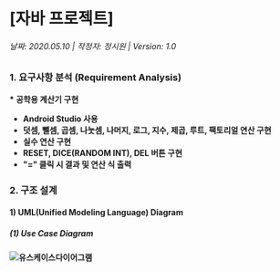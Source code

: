 # [자바 프로젝트]
###### 날짜: 2020.05.10 | 작정자: 정시원 | Version: 1.0

### 1. 요구사항 분석 (Requirement Analysis)
<strong> * 공학용 계산기 구현
* Android Studio 사용
* 덧셈, 뺄셈, 곱셈, 나눗셈, 나머지, 로그, 지수, 제곱, 루트, 팩토리얼 연산 구현
* 실수 연산 구현
* RESET, DICE(RANDOM INT), DEL 버튼 구현
* "=" 클릭 시 결과 및 연산 식 출력

### 2. 구조 설계
#### 1) UML(Unified Modeling Language) Diagram
##### (1) Use Case Diagram
![유스케이스다이어그램](https://user-images.githubusercontent.com/72690336/117634518-f278c800-b1b9-11eb-9dcd-a95ed87272e7.jpg)



